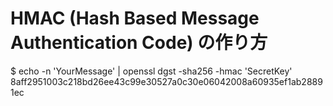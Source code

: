 # HMAC (Hash Based Message Authentication Code) の作り方
$ echo -n 'YourMessage' | openssl dgst -sha256 -hmac 'SecretKey'
8aff2951003c218bd26ee43c99e30527a0c30e06042008a60935ef1ab28891ec


